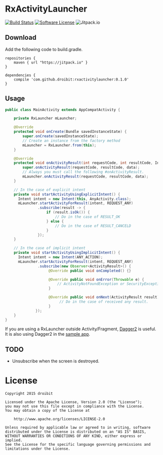# RxActivityLauncher

[![Build Status](https://travis-ci.org/droibit/rxactivitylauncher.svg?branch=develop)](https://travis-ci.org/droibit/rxactivitylauncher) [![Software License](https://img.shields.io/badge/license-Apache%202.0-brightgreen.svg)](https://github.com/droibit/rxactivitylauncher/blob/develop/LICENSE)  ![Jitpack.io](https://img.shields.io/github/release/droibit/rxactivitylauncher.svg?label=JitPack)

## Download

Add the following code to build.gradle.

```
repositories {
    maven { url "https://jitpack.io" }
}

dependencies {
    compile 'com.github.droibit:rxactivitylauncher:0.1.0'
}
```

## Usage

```java
public class MainActivity extends AppCompatActivity {

    private RxLauncher mLauncher;

    @Override
    protected void onCreate(Bundle savedInstanceState) {
        super.onCreate(savedInstanceState);
        // Create an instance from the factory method
        mLauncher = RxLauncher.from(this);
    }

    @Override
    protected void onActivityResult(int requestCode, int resultCode, Intent data) {
        super.onActivityResult(requestCode, resultCode, data);
        // Always you must call the following #onActivityResult.
        mLauncher.onActivityResult(requestCode, resultCode, data);
    }

    // In the case of explicit intent
    private void startActivityUsingExplicitIntent() {
      Intent intent = new Intent(this, AnyActivity.class);
      mLauncher.startActivityForResult(intent, REQUEST_ANY)
               .subscribe(result -> {
                   if (result.isOk()) {
                       // Do in the case of RESULT_OK  
                   } else {
                       // Do in the case of RESULT_CANCELD
                   }
               });
    }

    // In the case of implicit intent
    private void startActivityUsingImplicitIntent() {
      Intent intent = new Intent(ANY_ACTION);
      mLauncher.startActivityForResult(intent, REQUEST_ANY)
               .subscribe(new Observer<ActivityResult>() {
                    @Override public void onCompleted() {}

                    @Override public void onError(Throwable e) {
                        // ActivityNotFoundException or SecurityException might occur in implicit Intent.
                    }

                    @Override public void onNext(ActivityResult result) {
                         // Do in the case of received any result.
                    }
              });
    }    
}
```

If you are using a RxLauncher outside Activity/Fragment, [Dagger2](http://google.github.io/dagger/) is useful.
It is also using Dagger2 in the [sample app](https://github.com/droibit/rxactivitylauncher/tree/develop/sample).

## TODO

* Unsubscribe when the screen is destroyed.

# License

    Copyright 2015 droibit

    Licensed under the Apache License, Version 2.0 (the "License");
    you may not use this file except in compliance with the License.
    You may obtain a copy of the License at

        http://www.apache.org/licenses/LICENSE-2.0

    Unless required by applicable law or agreed to in writing, software
    distributed under the License is distributed on an "AS IS" BASIS,
    WITHOUT WARRANTIES OR CONDITIONS OF ANY KIND, either express or implied.
    See the License for the specific language governing permissions and
    limitations under the License.

